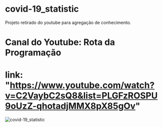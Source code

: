 # covid-19_statistic

Projeto retirado do youtube para agregação de conhecimento.

# Canal do Youtube: Rota da Programação

# link: "https://www.youtube.com/watch?v=C2VaybC2sQ8&list=PLGFzROSPU9oUzZ-qhotadjMMX8pX85gOv"

![covid-19_statistic](https://user-images.githubusercontent.com/74386410/205146516-6786ca08-724f-4970-88fd-59a04251a33e.png)

